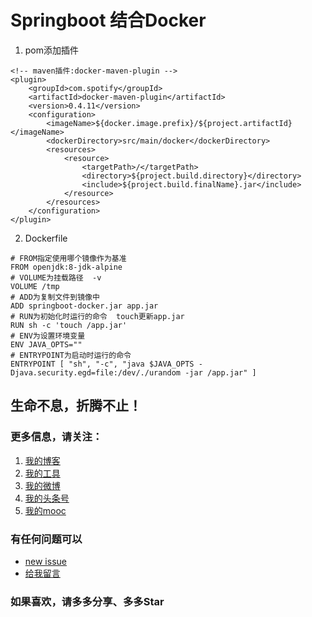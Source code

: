 # Springboot 结合Docker

1. pom添加插件
```
<!-- maven插件:docker-maven-plugin -->
<plugin>
    <groupId>com.spotify</groupId>
    <artifactId>docker-maven-plugin</artifactId>
    <version>0.4.11</version>
    <configuration>
        <imageName>${docker.image.prefix}/${project.artifactId}</imageName>
        <dockerDirectory>src/main/docker</dockerDirectory>
        <resources>
            <resource>
                <targetPath>/</targetPath>
                <directory>${project.build.directory}</directory>
                <include>${project.build.finalName}.jar</include>
            </resource>
        </resources>
    </configuration>
</plugin>
```
2. Dockerfile
```
# FROM指定使用哪个镜像作为基准
FROM openjdk:8-jdk-alpine
# VOLUME为挂载路径  -v
VOLUME /tmp
# ADD为复制文件到镜像中
ADD springboot-docker.jar app.jar
# RUN为初始化时运行的命令  touch更新app.jar
RUN sh -c 'touch /app.jar'
# ENV为设置环境变量
ENV JAVA_OPTS=""
# ENTRYPOINT为启动时运行的命令
ENTRYPOINT [ "sh", "-c", "java $JAVA_OPTS -Djava.security.egd=file:/dev/./urandom -jar /app.jar" ]
```



## 生命不息，折腾不止！
### 更多信息，请关注：
1. [我的博客](http://www.zhyd.me)
2. [我的工具](http://tool.zhyd.me)
3. [我的微博](http://weibo.com/211230415)
4. [我的头条号](http://www.toutiao.com/c/user/3286958681/)
5. [我的mooc](http://www.imooc.com/u/1175248/articles)

### 有任何问题可以
- [new issue](https://github.com/zhangyd-c/springboot/issues)
- [给我留言](http://www.zhyd.me/guestbook)

### 如果喜欢，请多多分享、多多Star